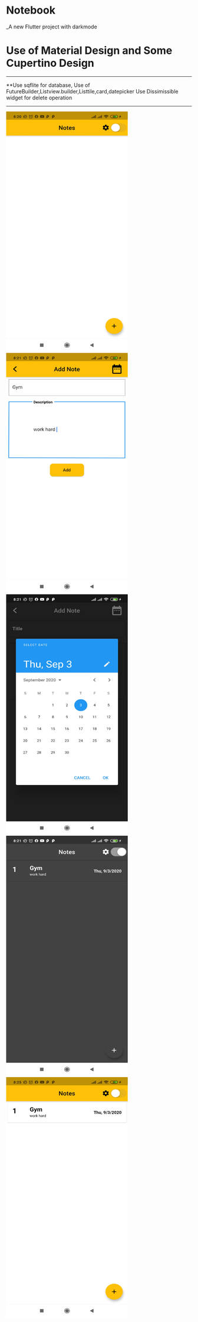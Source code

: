 # Notebook

_A new Flutter project with darkmode 

# Use of Material Design and Some Cupertino Design

---

 **Use sqflite for database,
Use of FutureBuilder,Listview.builder,Listtile,card,datepicker
Use Dissimissible widget for delete operation


---


 <img src ="/assets/app%20Screenshot/1.jpg" width=330 height=650>
 <img src ="/assets/app%20Screenshot/2.jpg" width=330 height=650>
 <img src ="/assets/app%20Screenshot/3.jpg" width=330 height=650>
 <img src ="/assets/app%20Screenshot/4.jpg" width=330 height=650>
 <img src ="/assets/app%20Screenshot/5.jpg" width=330 height=650>
 
 
